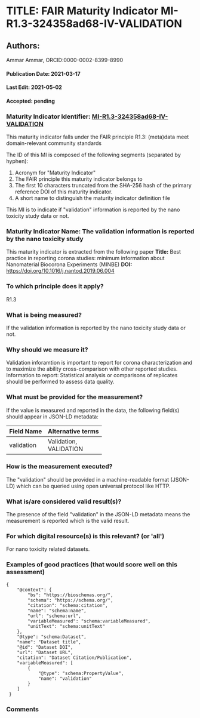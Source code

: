 # TITLE: FAIR Maturity Indicator MI-R1.3-324358ad68-IV-VALIDATION

## Authors: 
Ammar Ammar, ORCID:0000-0002-8399-8990

#### Publication Date: 2021-03-17
#### Last Edit: 2021-05-02
#### Accepted: pending

### Maturity Indicator Identifier: [MI-R1.3-324358ad68-IV-VALIDATION](https://w3id.org/fair/maturity_indicator/terms/Gen2/MI-R1.3-324358ad68-IV-VALIDATION)

This maturity indicator falls under the FAIR principle R1.3:
(meta)data meet domain-relevant community standards

The ID of this MI is composed of the following segments (separated by hyphen):
1. Acronym for "Maturity Indicator"
1. The FAIR principle this maturity indicator belongs to
1. The first 10 characters truncated from the SHA-256 hash of the primary reference DOI of this maturity indicator.
1. A short name to distinguish the maturity indicator definition file

This MI is to indicate if "validation" information is reported by the nano toxicity study data or not.

### Maturity Indicator Name:  The validation information is reported by the nano toxicity study

This maturity indicator is extracted from the following paper 
**Title:** Best practice in reporting corona studies: minimum information about Nanomaterial Biocorona Experiments (MINBE)
**DOI:** https://doi.org/10.1016/j.nantod.2019.06.004

### To which principle does it apply?  
R1.3

### What is being measured?
If the validation information is reported by the nano toxicity study data or not.

### Why should we measure it?
Validation inforamtion is important to report for corona characterization and
to maximize the ability cross-comparison with other reported studies. Information to report:
Statistical analysis or comparisons of replicates should be performed to assess data quality.

### What must be provided for the measurement?
If the value is measured and reported in the data, the following field(s) should appear in JSON-LD metadata: 

| Field Name      | Alternative terms          |
| --------------- | -------------------------- |
| validation      | Validation,<br>VALIDATION  |

### How is the measurement executed?
The "validation" should be provided in a machine-readable format (JSON-LD) which can be queried using open universal protocol like HTTP.

### What is/are considered valid result(s)?
The presence of the field "validation" in the JSON-LD metadata means the measurement is reported which is the valid result.

### For which digital resource(s) is this relevant? (or 'all')
For nano toxicity related datasets.  

### Examples of good practices (that would score well on this assessment)
```{json}
{
 	"@context": {
 		"bs": "https://bioschemas.org/",
 		"schema": "https://schema.org/",
 		"citation": "schema:citation",
 		"name": "schema:name",
 		"url": "schema:url",
 		"variableMeasured": "schema:variableMeasured",
 		"unitText": "schema:unitText"
 	},
 	"@type": "schema:Dataset",
 	"name": "Dataset title",
 	"@id": "Dataset DOI",
 	"url": "Dataset URL",
 	"citation": "Dataset Citation/Publication",
 	"variableMeasured": [
 		{
 			"@type": "schema:PropertyValue",
 			"name": "validation"
 		}
 	]
 }
```

### Comments

